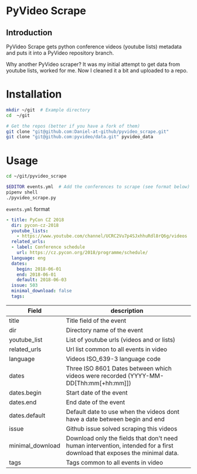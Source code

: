 # PyVideo Scrape

## Introduction

PyVideo Scrape gets python conference videos (youtube lists) metadata and puts it into a PyVideo repository branch.

Why another PyVideo scraper?
It was my initial attempt to get data from youtube lists, worked for me. Now I cleaned it a bit and uploaded to a repo.

# Installation

~~~ bash
mkdir ~/git  # Example directory
cd  ~/git

# Get the repos (better if you have a fork of them)
git clone "git@github.com:Daniel-at-github/pyvideo_scrape.git"
git clone "git@github.com:pyvideo/data.git" pyvideo_data
~~~

# Usage

~~~ bash
cd ~/git/pyvideo_scrape

$EDITOR events.yml  # Add the conferences to scrape (see format below)
pipenv shell
./pyvideo_scrape.py
~~~

`events.yml` format
~~~ yml
- title: PyCon CZ 2018
  dir: pycon-cz-2018
  youtube_lists:
    - https://www.youtube.com/channel/UCRC2Vu7p4SJxhhuRdl8rQ6g/videos
  related_urls:
  - label: Conference schedule
    url: https://cz.pycon.org/2018/programme/schedule/
  language: eng
  dates:
    begin: 2018-06-01
    end: 2018-06-01
    default: 2018-06-03
  issue: 503
  minimal_download: false
  tags:
~~~

Field | description
--- | ---
title | Title field of the event
dir | Directory name of the event
youtube_list | List of youtube urls (videos and or lists)
related_urls | Url list common to all events in video
language | Videos ISO_639-3 language code
dates | Three ISO 8601 Dates between which videos were recorded (YYYY-MM-DD[Thh:mm[+hh:mm]])
dates.begin | Start date of the event
dates.end | End date of the event
dates.default | Default date to use when the videos dont have a date between begin and end
issue | Github issue solved scraping this videos
minimal_download | Download only the fields that don't need human intervention, intended for a first download that exposes the minimal data.
tags | Tags common to all events in video
